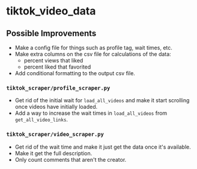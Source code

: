 # tiktok_video_data

## Possible Improvements

- Make a config file for things such as profile tag, wait times, etc.
- Make extra columns on the csv file for calculations of the data:
    - percent views that liked
    - percent liked that favorited
- Add conditional formatting to the output csv file.

### `tiktok_scraper/profile_scraper.py`

- Get rid of the initial wait for `load_all_videos` and make it start scrolling once videos have initially loaded. 
- Add a way to increase the wait times in `load_all_videos` from `get_all_video_links`.

### `tiktok_scraper/video_scraper.py`

- Get rid of the wait time and make it just get the data once it's available. 
- Make it get the full description. 
- Only count comments that aren't the creator. 
